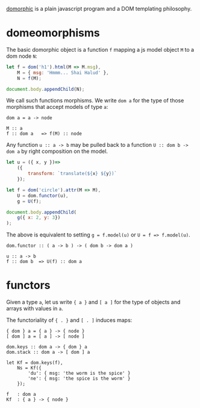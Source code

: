 [domorphic](http://mathchat.fr:8090/ex/index.html)
is a plain javascript program and 
a DOM templating philosophy.

# domeomorphisms 

The basic domorphic object is a function `f` 
mapping a js model object `M`
to a dom node `N`:

```javascript
let f = dom('h1').html(M => M.msg),
    M = { msg: 'Hmmm... Shai Halud' },
    N = f(M);

document.body.appendChild(N);
```

We call such functions morphisms.
We write `dom a` for the type of those morphisms 
that accept models of type `a`:

```
dom a = a -> node 

M :: a         
f :: dom a   => f(M) :: node
```

Any function `u :: a -> b` 
may be pulled back to a function `U :: dom b -> dom a` 
by right composition on the model.

```javascript
let u = ({ x, y })=> 
    ({
        transform: `translate(${x} ${y})` 
    });

let f = dom('circle').attr(M => M),
    U = dom.functor(u),
    g = U(f);

document.body.appendChild(
    g({ x: 2, y: 3})
);
```

The above is equivalent to setting `g = f.model(u)` 
or `U = f => f.model(u)`.

```
dom.functor :: ( a -> b ) -> ( dom b -> dom a )

u :: a -> b    
f :: dom b  => U(f) :: dom a 
```

# functors

Given a type `a`, 
let us write `{ a }` and `[ a ]` 
for the type of objects and arrays with values in `a`.

The functoriality of `{ . }` and `[ . ]` induces maps:

```
{ dom } a = { a } -> { node }
[ dom ] a = [ a ] -> [ node ]

dom.keys :: dom a -> { dom } a 
dom.stack :: dom a -> [ dom ] a 
```

``` 
let Kf = dom.keys(f),
    Ns = Kf({
        'du': { msg: 'the worm is the spice' }
        'ne': { msg: 'the spice is the worm' }
    });

f   : dom a 
Kf  : { a } -> { node }
```
